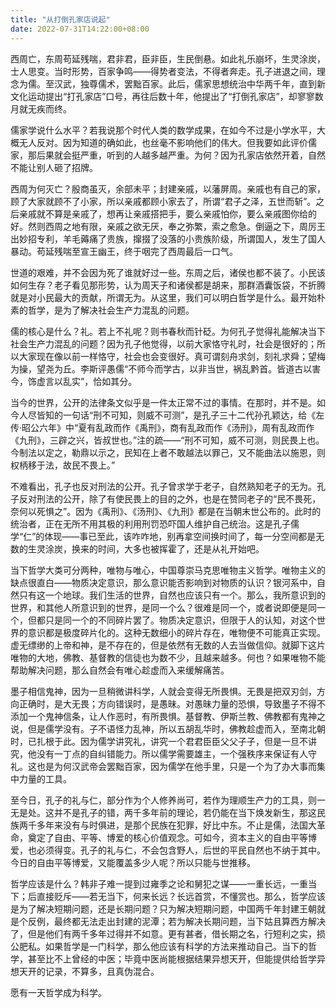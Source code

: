 ```yaml
---
title: "从打倒孔家店说起"
date: 2022-07-31T14:22:00+08:00
---
```


西周亡，东周苟延残喘，君非君，臣非臣，生民倒悬。如此礼乐崩坏，生灵涂炭，士人思变。当时形势，百家争鸣——得势者变法，不得者奔走。孔子进退之间，理念为儒。至汉武，独尊儒术，罢黜百家。此后，儒家思想统治中华两千年，直到新文化运动提出“打孔家店”口号，再往后数十年，他提出了“打倒孔家店”，却寥寥数月就无疾而终。

儒家学说什么水平？若我说那个时代人类的数学成果，在如今不过是小学水平，大概无人反对。因为知道的确如此，也丝毫不影响他们的伟大。但我要如此评价儒家，那后果就会挺严重，听到的人越多越严重。为何？因为孔家店依然开着，自然不能让别人砸了招牌。

西周为何灭亡？殷商虽灭，余部未平；封建亲戚，以藩屏周。亲戚也有自己的家，顾了大家就顾不了小家，所以亲戚都顾小家去了，所谓“君子之泽，五世而斩”。之后亲戚就不算是亲戚了，想再让亲戚搭把手，要么亲戚怕你，要么亲戚图你给的好。然则西周之地有限，亲戚之欲无厌，奉之弥繁，索之愈急。倒逼之下，周厉王出妙招专利，羊毛薅痛了贵族，撺掇了没落的小贵族阶级，所谓国人，发生了国人暴动。苟延残喘至宣王幽王，终于咽完了西周最后一口气。

世道的艰难，并不会因为死了谁就好过一些。东周之后，诸侯也都不装了。小民该如何生存？老子看见那形势，认为周天子和诸侯都是胡来，那群酒囊饭袋，不折腾就是对小民最大的贡献，所谓无为。从这里，我们可以明白哲学是什么。最开始朴素的哲学，是为了解决社会生产力混乱的问题。

儒的核心是什么？礼。若上不礼呢？则书春秋而针砭。为何孔子觉得礼能解决当下社会生产力混乱的问题？因为孔子他觉得，以前大家恪守礼时，社会是很好的；所以大家现在像以前一样恪守，社会也会变很好。真可谓刻舟求剑，刻礼求舜；望梅为操，望尧为丘。李斯评愚儒“不师今而学古，以非当世，祸乱黔首。皆道古以害今，饰虚言以乱实”，恰如其分。

当今的世界，公开的法律条文似乎是一件太正常不过的事情。在那时，并不是。如今人尽皆知的一句话“刑不可知，则威不可测”，是孔子三十二代孙孔颖达，给《左传·昭公六年》中“夏有乱政而作《禹刑》，商有乱政而作《汤刑》，周有乱政而作《九刑》，三辟之兴，皆叔世也。”注的疏——“刑不可知，威不可测，则民畏上也。今制法以定之，勒鼎以示之，民知在上者不敢越法以罪己，又不能曲法以施恩，则权柄移于法，故民不畏上。”

不难看出，孔子也反对刑法的公开。孔子曾求学于老子，自然熟知老子的无为。孔子反对刑法的公开，除了有使民畏上的目的之外，也是在赞同老子的“民不畏死，奈何以死惧之”。因为《禹刑》、《汤刑》、《九刑》都是在当朝末世公布的。此时的统治者，正在无所不用其极的利用刑罚恐吓国人维护自己统治。这是孔子儒学“仁”的体现——事已至此，该咋咋地，别再拿空间换时间了，每一分空间都是无数的生灵涂炭，换来的时间，大多也被挥霍了，还是从礼开始吧。

当下哲学大类可分两种，唯物与唯心，中国尊崇马克思唯物主义哲学。唯物主义的缺点很直白——物质决定意识，那么意识能否影响到对物质的认识？银河系中，自然只有这一个地球。我们生活的世界，自然也应该只有一个。那么，我所意识到的世界，和其他人所意识到的世界，是同一个么？很难是同一个，或者说即便是同一个，但都只是同一个的不同碎片罢了。物质决定意识，但限于人的认知，对这个世界的意识都是极度碎片化的。这种无数细小的碎片存在，唯物便不可能真正实现。虚无缥缈的上帝和神，是不存在的，但是依然有无数的人去当做信仰。就脚下这片唯物的大地，佛教、基督教的信徒也为数不少，且越来越多。何也？如果唯物不能帮助解决问题，那么自然会有唯心趁虚而入来缓解痛苦。

墨子相信鬼神，因为一旦稍微讲科学，人就会变得无所畏惧。无畏是把双刃剑，方向正确时，是大无畏；方向错误时，是愚昧。对愚昧力量的恐惧，导致墨子不得不添加一个鬼神信条，让人作恶时，有所畏惧。基督教、伊斯兰教、佛教都有鬼神之说，但是儒学没有。子不语怪力乱神，所以五胡乱华时，佛教趁虚而入，至南北朝时，已扎根于此。因为儒学讲究礼，讲究一个君君臣臣父父子子，但是一旦不讲究，他没有一丁点的自纠错能力。所以儒学需要雄主，一个强秩序来保证有人守礼。这也是为何汉武帝会罢黜百家，因为儒学在他手里，只是一个为了办大事而集中力量的工具。

至今日，孔子的礼与仁，部分作为个人修养尚可，若作为理顺生产力的工具，则一无是处。这并不是孔子的错，两千多年前的理论，若仍能在当下焕发新生，那这民族两千多年来没有与时俱进，是那个民族在犯罪，好比中东。不止是儒，法国大革命，奠定了自由、平等、博爱的核心价值观念。可如今，资本主义的自由平等博爱，也必须得变。孔子的礼与仁，不会包含野人，后世的平民自然也不纳于其中。今日的自由平等博爱，又能覆盖多少人呢？所以只能与世推移。

哲学应该是什么？韩非子难一提到过雍季之论和舅犯之谋——一重长远，一重当下；后直接贬斥——若无当下，何来长远？长远首赏，不懂赏也。那么，哲学应该是为了解决短期问题，还是长期问题？只为解决短期问题，中国两千年封建王朝就是个反例，最终都无法走出封建的泥潭；若为解决长期问题，当下姑且算西方解决了，但是他们有两千多年过得并不如意。更有甚者，借长期之名，行短利之实，损公肥私。如果哲学是一门科学，那么他应该有科学的方法来推动自己。当下的哲学，甚至比不上曾经的中医；毕竟中医尚能根据结果异想天开，但能提供给哲学异想天开的记录，不算多，且真伪混合。

愿有一天哲学成为科学。
